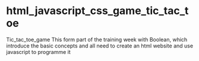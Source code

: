 # html_javascript_css_game_tic_tac_toe
Tic_tac_toe_game
This form part of the training week with Boolean, which introduce the basic concepts and all need to create an html website and use javascript to programme it

